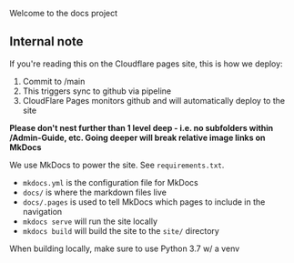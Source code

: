 Welcome to the docs project

## Internal note

If you're reading this on the Cloudflare pages site, this is how we deploy:

1. Commit to /main
2. This triggers sync to github via pipeline
3. CloudFlare Pages monitors github and will automatically deploy to the site

**Please don't nest further than 1 level deep - i.e. no subfolders within /Admin-Guide, etc. Going deeper will break relative image links on MkDocs**

We use MkDocs to power the site. See `requirements.txt`. 

- `mkdocs.yml` is the configuration file for MkDocs
- `docs/` is where the markdown files live
- `docs/.pages` is used to tell MkDocs which pages to include in the navigation
- `mkdocs serve` will run the site locally
- `mkdocs build` will build the site to the `site/` directory

When building locally, make sure to use Python 3.7 w/ a venv